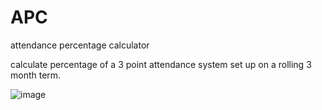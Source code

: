 # APC
attendance percentage calculator

calculate percentage of a 3 point attendance system set up on a rolling 3 month term.

![image](https://gyazo.com/5c2287e5721c55e7ac5dd2f8dc94e28a)
